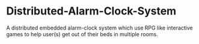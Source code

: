 # Distributed-Alarm-Clock-System
A distributed embedded alarm-clock system which use RPG like interactive games to help user(s) get out of their beds in multiple rooms.
